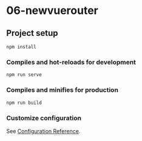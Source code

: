 # 06-newvuerouter

## Project setup
```
npm install
```

### Compiles and hot-reloads for development
```
npm run serve
```

### Compiles and minifies for production
```
npm run build
```

### Customize configuration
See [Configuration Reference](https://cli.vuejs.org/config/).

<!-- P124 -->
<!-- route - 获取数据 -->
<!-- router - 导航到不同url（push,replace） -->
<!-- 前端路由干什么的？？？-->
<!-- 路由的懒加载？？？ -->
<!-- 路由嵌套？？？ -->
<!-- 传递参数的两种类型？？？ -->
<!-- 导航守卫，干什么的？？？ -->
